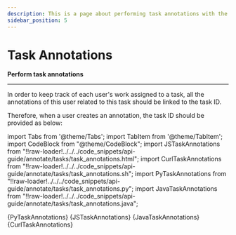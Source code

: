 ```yaml
---
description: This is a page about performing task annotations with the Clarifai API.
sidebar_position: 5
---
```


# Task Annotations 

**Perform task annotations**
<hr />

In order to keep track of each user's work assigned to a task, all the annotations of this user related to this task should be linked to the task ID.

Therefore, when a user creates an annotation, the task ID should be provided as below:

import Tabs from '@theme/Tabs';
import TabItem from '@theme/TabItem';
import CodeBlock from "@theme/CodeBlock";
import JSTaskAnnotations from "!!raw-loader!../../../code_snippets/api-guide/annotate/tasks/task_annotations.html";
import CurlTaskAnnotations from "!!raw-loader!../../../code_snippets/api-guide/annotate/tasks/task_annotations.sh";
import PyTaskAnnotations from "!!raw-loader!../../../code_snippets/api-guide/annotate/tasks/task_annotations.py";
import JavaTaskAnnotations from "!!raw-loader!../../../code_snippets/api-guide/annotate/tasks/task_annotations.java";

<Tabs>

<TabItem value="python" label="Python">
    <CodeBlock className="language-python">{PyTaskAnnotations}</CodeBlock>
</TabItem>

<TabItem value="js_rest" label="JavaScript (REST)">
    <CodeBlock className="language-javascript">{JSTaskAnnotations}</CodeBlock>
</TabItem>

<TabItem value="java" label="Java">
    <CodeBlock className="language-java">{JavaTaskAnnotations}</CodeBlock>
</TabItem>

<TabItem value="curl" label="cURL">
    <CodeBlock className="language-bash">{CurlTaskAnnotations}</CodeBlock>
</TabItem>

</Tabs>

